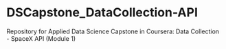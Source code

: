 # DSCapstone_DataCollection-API
Repository for Applied Data Science Capstone in Coursera: Data Collection - SpaceX API (Module 1)
